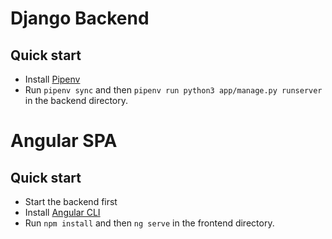 # Django Backend

## Quick start

- Install [Pipenv](https://docs.pipenv.org/en/latest/install/#installing-pipenv)
- Run `pipenv sync` and then `pipenv run python3 app/manage.py runserver` in the backend directory.

# Angular SPA

## Quick start

- Start the backend first
- Install [Angular CLI](https://cli.angular.io/)
- Run `npm install` and then `ng serve` in the frontend directory.